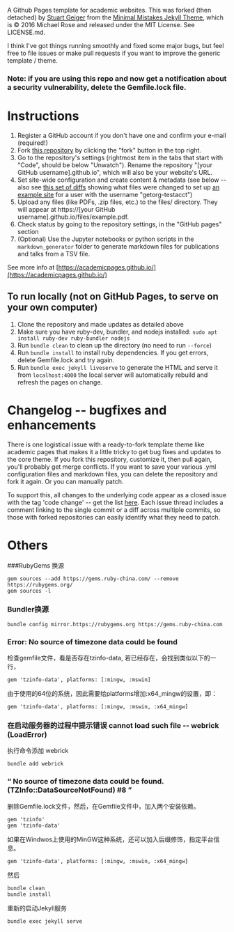 A Github Pages template for academic websites. This was forked (then detached) by [Stuart Geiger](https://github.com/staeiou) from the [Minimal Mistakes Jekyll Theme](https://mmistakes.github.io/minimal-mistakes/), which is © 2016 Michael Rose and released under the MIT License. See LICENSE.md.

I think I've got things running smoothly and fixed some major bugs, but feel free to file issues or make pull requests if you want to improve the generic template / theme.

### Note: if you are using this repo and now get a notification about a security vulnerability, delete the Gemfile.lock file. 

# Instructions

1. Register a GitHub account if you don't have one and confirm your e-mail (required!)
1. Fork [this repository](https://github.com/academicpages/academicpages.github.io) by clicking the "fork" button in the top right. 
1. Go to the repository's settings (rightmost item in the tabs that start with "Code", should be below "Unwatch"). Rename the repository "[your GitHub username].github.io", which will also be your website's URL.
1. Set site-wide configuration and create content & metadata (see below -- also see [this set of diffs](http://archive.is/3TPas) showing what files were changed to set up [an example site](https://getorg-testacct.github.io) for a user with the username "getorg-testacct")
1. Upload any files (like PDFs, .zip files, etc.) to the files/ directory. They will appear at https://[your GitHub username].github.io/files/example.pdf.  
1. Check status by going to the repository settings, in the "GitHub pages" section
1. (Optional) Use the Jupyter notebooks or python scripts in the `markdown_generator` folder to generate markdown files for publications and talks from a TSV file.

See more info at [https://academicpages.github.io/](https://academicpages.github.io/)

## To run locally (not on GitHub Pages, to serve on your own computer)

1. Clone the repository and made updates as detailed above
1. Make sure you have ruby-dev, bundler, and nodejs installed: `sudo apt install ruby-dev ruby-bundler nodejs`
1. Run `bundle clean` to clean up the directory (no need to run `--force`)
1. Run `bundle install` to install ruby dependencies. If you get errors, delete Gemfile.lock and try again.
1. Run `bundle exec jekyll liveserve` to generate the HTML and serve it from `localhost:4000` the local server will automatically rebuild and refresh the pages on change.

# Changelog -- bugfixes and enhancements

There is one logistical issue with a ready-to-fork template theme like academic pages that makes it a little tricky to get bug fixes and updates to the core theme. If you fork this repository, customize it, then pull again, you'll probably get merge conflicts. If you want to save your various .yml configuration files and markdown files, you can delete the repository and fork it again. Or you can manually patch. 

To support this, all changes to the underlying code appear as a closed issue with the tag 'code change' -- get the list [here](https://github.com/academicpages/academicpages.github.io/issues?q=is%3Aclosed%20is%3Aissue%20label%3A%22code%20change%22%20). Each issue thread includes a comment linking to the single commit or a diff across multiple commits, so those with forked repositories can easily identify what they need to patch.



# Others

###RubyGems 换源

```
gem sources --add https://gems.ruby-china.com/ --remove https://rubygems.org/
gem sources -l
```

### Bundler换源

```
bundle config mirror.https://rubygems.org https://gems.ruby-china.com
```

### Error: No source of timezone data could be found

检查gemfile文件，看是否存在tzinfo-data, 若已经存在，会找到类似以下的一行，

```
gem 'tzinfo-data', platforms: [:mingw, :mswin]
```

由于使用的64位的系统，因此需要给platforms增加:x64_mingw的设置，即：

```
gem 'tzinfo-data', platforms: [:mingw, :mswin, :x64_mingw]
```

### 在启动服务器的过程中提示错误 cannot load such file -- webrick (LoadError)

执行命令添加 webrick

```text
bundle add webrick
```

### “ No source of timezone data could be found. (TZInfo::DataSourceNotFound) #8 ”

删除Gemfile.lock文件，然后，在Gemfile文件中，加入两个安装依赖。

```text
gem 'tzinfo'
gem 'tzinfo-data'
```

如果在Windwos上使用的MinGW这种系统，还可以加入后缀修饰，指定平台信息。

```text
gem 'tzinfo-data', platforms: [:mingw, :mswin, :x64_mingw] 
```

然后

```text
bundle clean
bundle install 
```

重新的启动Jekyll服务

```text
bundle exec jekyll serve
```



